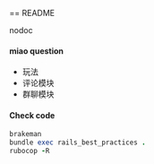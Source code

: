 == README

nodoc

#### miao question

* 玩法
* 评论模块
* 群聊模块

#### Check code

```ruby
brakeman
bundle exec rails_best_practices .
rubocop -R
```
